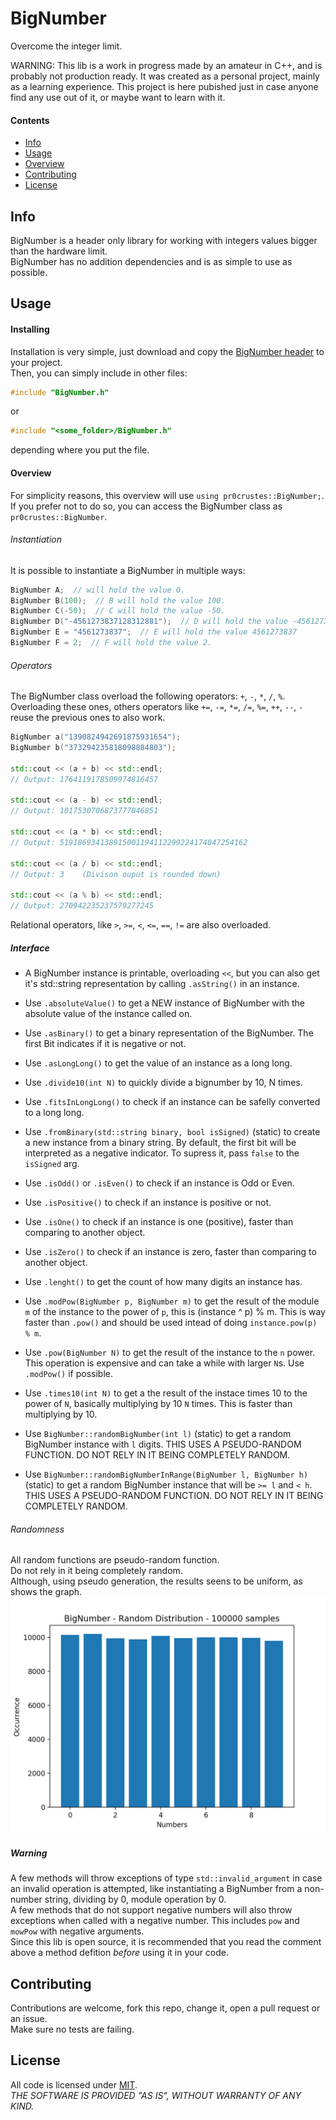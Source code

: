 # BigNumber

Overcome the integer limit.

WARNING: This lib is a work in progress made by an amateur in C++, and is probably not production ready. It was created as a personal project, mainly as a learning experience. This project is here pubished just in case anyone find any use out of it, or maybe want to learn with it.  


#### Contents

* [Info](#Info)
* [Usage](#Usage)
* [Overview](#Overview)
* [Contributing](#Contributing)
* [License](#License)


## Info
BigNumber is a header only library for working with integers values bigger than the hardware limit.  
BigNumber has no addition dependencies and is as simple to use as possible.  

## Usage
#### Installing
Installation is very simple, just download and copy the [BigNumber header](include/BigNumber.h) to your project.  
Then, you can simply include in other files:
```c++
#include "BigNumber.h"
```
or
```c++
#include "<some_folder>/BigNumber.h"
```
depending where you put the file.  

#### Overview
For simplicity reasons, this overview will use `using pr0crustes::BigNumber;`. If you prefer not to do so, you can access the BigNumber class as `pr0crustes::BigNumber`.  

###### Instantiation
It is possible to instantiate a BigNumber in multiple ways:  
```c++
BigNumber A;  // will hold the value 0.
BigNumber B(100);  // B will hold the value 100.
BigNumber C(-50);  // C will hold the value -50.
BigNumber D("-4561273837128312881");  // D will hold the value -4561273837128312881.
BigNumber E = "4561273837";  // E will hold the value 4561273837
BigNumber F = 2;  // F will hold the value 2.
```

###### Operators
The BigNumber class overload the following operators: `+`, `-`, `*`, `/`, `%`.  
Overloading these ones, others operators like `+=`, `-=`, `*=`, `/=`, `%=`, `++`, `--`, `-` reuse the previous ones to also work.  

```c++
BigNumber a("1390824942691875931654");
BigNumber b("373294235818098884803");

std::cout << (a + b) << std::endl;
// Output: 1764119178509974816457

std::cout << (a - b) << std::endl;
// Output: 1017530706873777046851

std::cout << (a * b) << std::endl;
// Output: 519186934138915001194112299224174047254162

std::cout << (a / b) << std::endl;
// Output: 3	(Divison ouput is rounded down)

std::cout << (a % b) << std::endl;
// Output: 270942235237579277245
```
Relational operators, like `>`, `>=`, `<`, `<=`, `==`, `!=` are also overloaded.  
##### Interface
* A BigNumber instance is printable, overloading `<<`, but you can also get it's std::string representation by calling `.asString()` in an instance.  
* Use `.absoluteValue()` to get a NEW instance of BigNumber with the absolute value of the instance called on.  
* Use `.asBinary()` to get a binary representation of the BigNumber. The first Bit indicates if it is negative or not.  
* Use `.asLongLong()` to get the value of an instance as a long long.  
* Use `.divide10(int N)` to quickly divide a bignumber by 10, N times.
* Use `.fitsInLongLong()` to check if an instance can be safelly converted to a long long.  
* Use `.fromBinary(std::string binary, bool isSigned)` (static) to create a new instance from a binary string. By default, the first bit will be interpreted as a negative indicator. To supress it, pass `false` to the `isSigned` arg.  
* Use `.isOdd()` or `.isEven()` to check if an instance is Odd or Even.  
* Use `.isPositive()` to check if an instance is positive or not.  
* Use `.isOne()` to check if an instance is one (positive), faster than comparing to another object.  
* Use `.isZero()` to check if an instance is zero, faster than comparing to another object.  
* Use `.lenght()` to get the count of how many digits an instance has.  
* Use `.modPow(BigNumber p, BigNumber m)` to get the result of the module `m` of the instance to the power of `p`, this is (instance ^ p) % m. This is way faster than `.pow()` and should be used intead of doing `instance.pow(p) % m`.  
* Use `.pow(BigNumber N)` to get the result of the instance to the `n` power. This operation is expensive and can take a while with larger `N`s. Use `.modPow()` if possible.  
* Use `.times10(int N)` to get a the result of the instace times 10 to the power of `N`, basically multiplying by 10 `N` times. This is faster than multiplying by 10.  

* Use `BigNumber::randomBigNumber(int l)` (static) to get a random BigNumber instance with  `l` digits. THIS USES A PSEUDO-RANDOM FUNCTION. DO NOT RELY IN IT BEING COMPLETELY RANDOM.  
* Use `BigNumber::randomBigNumberInRange(BigNumber l, BigNumber h)` (static) to get a random BigNumber instance that will be `>= l` and `< h`. THIS USES A PSEUDO-RANDOM FUNCTION. DO NOT RELY IN IT BEING COMPLETELY RANDOM.  

###### Randomness
All random functions are pseudo-random function.  
Do not rely in it being completely random.  
Although, using pseudo generation, the results seens to be uniform, as shows the graph.  
<img src="imgs/random_generation.png" >
  
##### Warning
A few methods will throw exceptions of type `std::invalid_argument` in case an invalid operation is attempted, like instantiating a BigNumber from a non-number string, dividing by 0, module operation by 0.  
A few methods that do not support negative numbers will also throw exceptions when called with a negative number. This includes `pow` and `mowPow` with negative arguments.  
Since this lib is open source, it is recommended that you read the comment above a method defition _before_ using it in your code.  

## Contributing
Contributions are welcome, fork this repo, change it, open a pull request or an issue.  
Make sure no tests are failing.  

## License
All code is licensed under [MIT](LICENSE).  
*THE SOFTWARE IS PROVIDED "AS IS", WITHOUT WARRANTY OF ANY KIND.*

